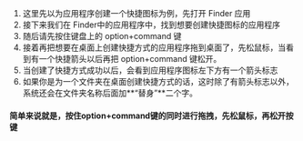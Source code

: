 1. 这里先以为应用程序创建一个快捷图标为例，先打开 Finder 应用
2. 接下来我们在 Finder中的应用程序中，找到想要创建快捷图标的应用程序
3. 随后请先按住键盘上的 option+command 键
4. 接着再把想要在桌面上创建快捷方式的应用程序拖到桌面了，先松鼠标，当看到有一个快捷箭头以后再把      option+command 键松开。
5. 当创建了快捷方式成功以后，会看到应用程序图标左下方有一个箭头标志
6. 如果你是为一个文件夹在桌面创建快捷方式的话，这时除了有箭头标志以外，系统还会在文件夹名称后面加**“替身”**二个字。



#### 简单来说就是，按住option+command键的同时进行拖拽，先松鼠标，再松开按键
